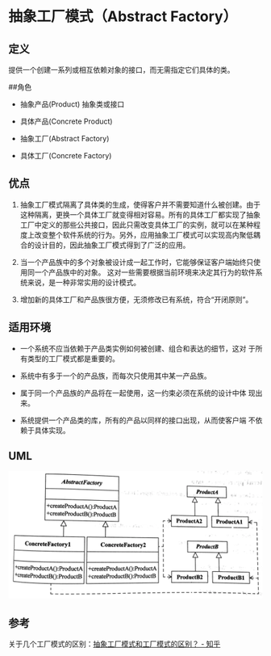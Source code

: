 # 抽象工厂模式（Abstract Factory）

## 定义

提供一个创建一系列或相互依赖对象的接口，而无需指定它们具体的类。

##角色

- 抽象产品(Product) 抽象类或接口

- 具体产品(Concrete Product)

- 抽象工厂(Abstract Factory)

- 具体工厂(Concrete Factory)

## 优点

1. 抽象工厂模式隔离了具体类的生成，使得客户并不需要知道什么被创建。由于这种隔离，更换一个具体工厂就变得相对容易。所有的具体工厂都实现了抽象工厂中定义的那些公共接口，因此只需改变具体工厂的实例，就可以在某种程度上改变整个软件系统的行为。另外，应用抽象工厂模式可以实现高内聚低耦合的设计目的，因此抽象工厂模式得到了广泛的应用。

2. 当一个产品族中的多个对象被设计成一起工作时，它能够保证客户端始终只使用同一个产品族中的对象。 这对一些需要根据当前环境来决定其行为的软件系统来说，是一种非常实用的设计模式。

3. 增加新的具体工厂和产品族很方便，无须修改已有系统，符合“开闭原则”。

## 适用环境

- 一个系统不应当依赖于产品类实例如何被创建、组合和表达的细节，这对 于所有类型的工厂模式都是重要的。

- 系统中有多于一个的产品族，而每次只使用其中某一产品族。

- 属于同一个产品族的产品将在一起使用，这一约束必须在系统的设计中体 现出来。

- 系统提供一个产品类的库，所有的产品以同样的接口出现，从而使客户端 不依赖于具体实现。

## UML

![](img/32a02394-fdce-46a1-824c-ea89f7690764-1215388.png)

## 参考

关于几个工厂模式的区别：[抽象工厂模式和工厂模式的区别？ - 知乎](https://www.zhihu.com/question/20367734)